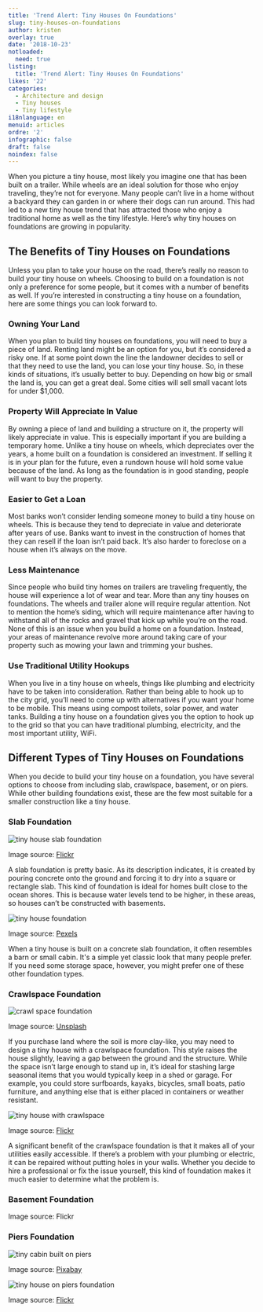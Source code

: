 ```yaml
---
title: 'Trend Alert: Tiny Houses On Foundations'
slug: tiny-houses-on-foundations
author: kristen
overlay: true
date: '2018-10-23'
notloaded:
  need: true
listing:
  title: 'Trend Alert: Tiny Houses On Foundations'
likes: '22'
categories:
  - Architecture and design
  - Tiny houses
  - Tiny lifestyle
i18nlanguage: en
menuid: articles
ordre: '2'
infographic: false
draft: false
noindex: false
---
```

When you picture a tiny house, most likely you imagine one that has been built on a trailer. While wheels are an ideal solution for those who enjoy traveling, they’re not for everyone. Many people can’t live in a home without a backyard they can garden in or where their dogs can run around. This had led to a new tiny house trend that has attracted those who enjoy a traditional home as well as the tiny lifestyle. Here’s why tiny houses on foundations are growing in popularity.

## The Benefits of Tiny Houses on Foundations

Unless you plan to take your house on the road, there’s really no reason to build your tiny house on wheels. Choosing to build on a foundation is not only a preference for some people, but it comes with a number of benefits as well. If you’re interested in constructing a tiny house on a foundation, here are some things you can look forward to. 

### Owning Your Land

When you plan to build tiny houses on foundations, you will need to buy a piece of land. Renting land might be an option for you, but it’s considered a risky one. If at some point down the line the landowner decides to sell or that they need to use the land, you can lose your tiny house. So, in these kinds of situations, it’s usually better to buy. Depending on how big or small the land is, you can get a great deal. Some cities will sell small vacant lots for under $1,000. 

### Property Will Appreciate In Value

By owning a piece of land and building a structure on it, the property will likely appreciate in value. This is especially important if you are building a temporary home. Unlike a tiny house on wheels, which depreciates over the years, a home built on a foundation is considered an investment. If selling it is in your plan for the future, even a rundown house will hold some value because of the land. As long as the foundation is in good standing, people will want to buy the property.  

### Easier to Get a Loan

Most banks won’t consider lending someone money to build a tiny house on wheels. This is because they tend to depreciate in value and deteriorate after years of use. Banks want to invest in the construction of homes that they can resell if the loan isn’t paid back. It’s also harder to foreclose on a house when it’s always on the move.

### Less Maintenance

Since people who build tiny homes on trailers are traveling frequently, the house will experience a lot of wear and tear. More than any tiny houses on foundations. The wheels and trailer alone will require regular attention. Not to mention the home’s siding, which will require maintenance after having to withstand all of the rocks and gravel that kick up while you’re on the road. None of this is an issue when you build a home on a foundation. Instead, your areas of maintenance revolve more around taking care of your property such as mowing your lawn and trimming your bushes.

### Use Traditional Utility Hookups

When you live in a tiny house on wheels, things like plumbing and electricity have to be taken into consideration. Rather than being able to hook up to the city grid, you’ll need to come up with alternatives if you want your home to be mobile. This means using compost toilets, solar power, and water tanks. Building a tiny house on a foundation gives you the option to hook up to the grid so that you can have traditional plumbing, electricity, and the most important utility, WiFi. 

## Different Types of Tiny Houses on Foundations

When you decide to build your tiny house on a foundation, you have several options to choose from including slab, crawlspace, basement, or on piers. While other building foundations exist, these are the few most suitable for a smaller construction like a tiny house. 

### Slab Foundation

![tiny house slab foundation](/img/tiny-house-slab.jpg)

<span class="figcaption">Image source: [Flickr](https://www.flickr.com/photos/31062148@N08/23563443478/) </span>

A slab foundation is pretty basic. As its description indicates, it is created by pouring concrete onto the ground and forcing it to dry into a square or rectangle slab. This kind of foundation is ideal for homes built close to the ocean shores. This is because water levels tend to be higher, in these areas, so houses can’t be constructed with basements.

![tiny house foundation](/img/tiny-house-barn.jpg)

<span class="figcaption">Image source: [Pexels](https://www.pexels.com/photo/house-on-green-landscape-against-sky-314937/) </span>

When a tiny house is built on a concrete slab foundation, it often resembles a barn or small cabin. It's a simple yet classic look that many people prefer. If you need some storage space, however, you might prefer one of these other foundation types. 

### Crawlspace Foundation

![crawl space foundation](/img/tiny-house-crawl-space.jpg)

<span class="figcaption">Image source: [Unsplash](https://unsplash.com/photos/YqeK4k36F4U) </span>

If you purchase land where the soil is more clay-like, you may need to design a tiny house with a crawlspace foundation. This style raises the house slightly, leaving a gap between the ground and the structure. While the space isn’t large enough to stand up in, it’s ideal for stashing large seasonal items that you would typically keep in a shed or garage. For example, you could store surfboards, kayaks, bicycles, small boats, patio furniture, and anything else that is either placed in containers or weather resistant.

![tiny house with crawlspace](/img/raised-tiny-house.jpg)

<span class="figcaption">Image source: [Flickr](https://www.flickr.com/photos/106574022@N04/10797632983/) </span>

A significant benefit of the crawlspace foundation is that it makes all of your utilities easily accessible. If there’s a problem with your plumbing or electric, it can be repaired without putting holes in your walls. Whether you decide to hire a professional or fix the issue yourself, this kind of foundation makes it much easier to determine what the problem is.

### Basement Foundation

<span class="figcaption">Image source: Flickr </span>

### Piers Foundation

![tiny cabin built on piers](/img/piers-foundation.jpg)

<span class="figcaption">Image source: [Pixabay](https://pixabay.com/en/hut-pile-construction-wood-261332/) </span>



![tiny house on piers foundation](/img/tiny-house-on-piers.jpg)

<span class="figcaption">Image source: [Flickr](https://www.flickr.com/photos/faircompanies/14573524170/) </span>
